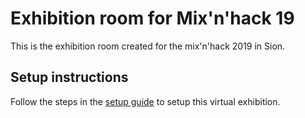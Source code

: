# Exhibition room for Mix'n'hack 19
This is the exhibition room created for the mix'n'hack 2019 in Sion.

## Setup instructions

Follow the steps in the [setup guide](https://github.com/VIRTUE-DBIS/virtual-exhibition-presenter/wiki/Setup-Guide) to setup this virtual exhibition.
